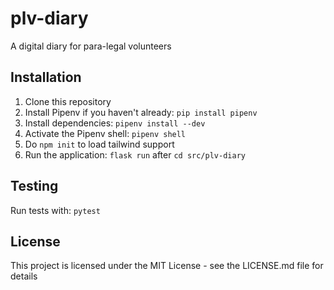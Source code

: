 # plv-diary

A digital diary for para-legal volunteers

## Installation

1. Clone this repository
2. Install Pipenv if you haven't already: `pip install pipenv`
3. Install dependencies: `pipenv install --dev`
4. Activate the Pipenv shell: `pipenv shell`
5. Do `npm init` to load tailwind support
5. Run the application: `flask run` after `cd src/plv-diary`

## Testing

Run tests with: `pytest`

## License

This project is licensed under the MIT License - see the LICENSE.md file for details
